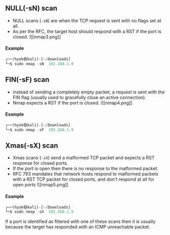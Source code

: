 ## NULL(-sN) scan 
- NULL scans (`-sN`) are when the TCP request is sent with no flags set at all.
- As per the RFC, the target host should respond with a RST if the port is closed.
![[nmap3.png]]

#### Example
```python
┌──(hyok㉿kali)-[~/Downloads]
└─$ sudo nmap -sN  192.168.1.9
```

## FIN(-sF) scan
- instead of sending a completely empty packet, a request is sent with the FIN flag (usually used to gracefully close an active connection).
- Nmap expects a RST if the port is closed.
![[nmap4.png]]

#### Example
```python
┌──(hyok㉿kali)-[~/Downloads]
└─$ sudo nmap -sF  192.168.1.9 
```

## Xmas(-sX) scan 
- Xmas scans (`-sX`) send a malformed TCP packet and expects a RST response for closed ports.
- If the port is open then there is no response to the malformed packet.
- RFC 793 mandates that network hosts respond to malformed packets with a RST TCP packet for closed ports, and don't respond at all for open ports
![[nmap5.png]]

#### Example
```python
┌──(hyok㉿kali)-[~/Downloads]
└─$ sudo nmap -sX  192.168.1.9
```

If a port is identified as filtered with one of these scans then it is usually because the target has responded with an ICMP unreachable packet.
